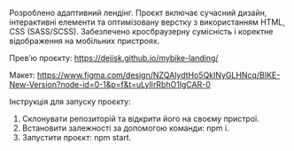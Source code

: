 Розроблено адаптивний лендінг. Проєкт включає сучасний дизайн, інтерактивні елементи та оптимізовану верстку з використанням HTML, CSS (SASS/SCSS). Забезпечено кросбраузерну сумісність і коректне відображення на мобільних пристроях.

Прев’ю проєкту:
https://dejisk.github.io/mybike-landing/

Макет:
https://www.figma.com/design/NZQAIydtHo5QkINyGLHNcq/BIKE-New-Version?node-id=0-1&p=f&t=uLylIrRbhO1lgCAR-0

Інструкція для запуску проєкту:
  1. Склонувати репозиторій та відкрити його на своєму пристрої.
  2. Встановити залежності за допомогою команди: npm i.
  3. Запустити проєкт: npm start.
